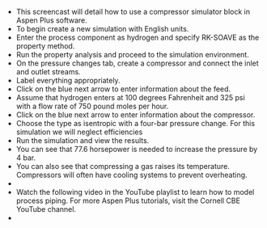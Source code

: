 - This screencast will detail how to use a compressor simulator block in Aspen Plus software.
- To begin create a new simulation with English units. 
- Enter the process component as hydrogen and specify RK-SOAVE as the property method. 
- Run the property analysis and proceed to the simulation environment. 
- On the pressure changes tab, create a compressor and connect the inlet and outlet streams. 
- Label everything appropriately. 
- Click on the blue next arrow to enter information about the feed.
- Assume that hydrogen enters at 100 degrees Fahrenheit and 325 psi with a flow rate of 750 pound moles per hour. 
- Click on the blue next arrow to enter information about the compressor. 
- Choose the type as isentropic with a four-bar pressure change. For this simulation we will neglect efficiencies
- Run the simulation and view the results. 
- You can see that 77.6 horsepower is needed to increase the pressure by 4 bar. 
- You can also see that compressing a gas raises its temperature. Compressors will often have cooling systems to prevent overheating.
- 
- Watch the following video in the YouTube playlist to learn how to model process piping. For more Aspen Plus tutorials, visit the Cornell CBE YouTube channel.
- 